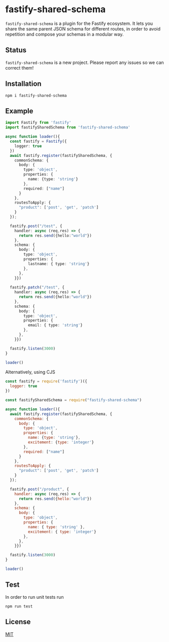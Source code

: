 # fastify-shared-schema


`fastify-shared-schema` is a plugin for the Fastify ecosystem. It lets you share the same parent JSON schema for different routes, in order to avoid repetition and compose your schemas in a modular way.

## Status

`fastify-shared-schema` is a new project. Please report any issues so we can correct them!

## Installation

```shell
npm i fastify-shared-schema
```

## Example

```ts
import Fastify from 'fastify'
import fastifySharedSchema from 'fastify-shared-schema'

async function loader(){
  const fastify = Fastify({
    logger: true
  })
  await fastify.register(fastifySharedSchema, {
    commonSchema: {
      body: {
        type: 'object',
        properties: {
          name: {type: 'string'}
        },
        required: ["name"]
      }
    },
    routesToApply: {
      "product": ['post', 'get', 'patch']
    }
  });

  fastify.post("/test", {
    handler: async (req,res) => {
      return res.send({hello:"world"})
    },
    schema: {
      body: {
        type: 'object',
        properties: {
          lastname: { type: 'string'}
        },
      },
    }})
  
  fastify.patch("/test", {
    handler: async (req,res) => {
      return res.send({hello:"world"})
    },
    schema: {
      body: {
        type: 'object',
        properties: {
          email: { type: 'string'}
        },
      },
    }})

  fastify.listen(3000)
}

loader()
```

Alternatively, using CJS

```js
const fastify = require('fastify')({
  logger: true
})

const fastifySharedSchema = require("fastify-shared-schema")

async function loader(){
  await fastify.register(fastifySharedSchema, {
    commonSchema: {
      body: {
        type: 'object',
        properties: {
          name: {type: 'string'},
          excitement: {type: 'integer'}
        },
        required: ["name"]
      }
    },
    routesToApply: {
      "product": ['post', 'get', 'patch']
    }
  });

  fastify.post("/product", {
    handler: async (req,res) => {
      return res.send({hello:"world"})
    },
    schema: {
      body: {
        type: 'object',
        properties: {
          name: { type: 'string' },
          excitement: { type: 'integer'}
        },
      },
    }})

  fastify.listen(3000)
}

loader()
```


## Test
In order to run unit tests run 
```shell
npm run test
```

## License
[MIT](./LICENSE)
